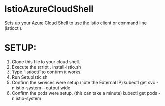 # IstioAzureCloudShell
Sets up your Azure Cloud Shell to use the istio client or command line (istioctl).

# SETUP:
1. Clone this file to your cloud shell. 
2. Execute the script . install-istio.sh
3. Type "istioctl" to confirm it works.
4. Run SetupIstio.sh
5. Confirm the services were setup (note the External IP)
    kubectl get svc -n istio-system --output wide
6. Confirm the pods were setup. (this can take a minute)
    kubectl get pods -n istio-system